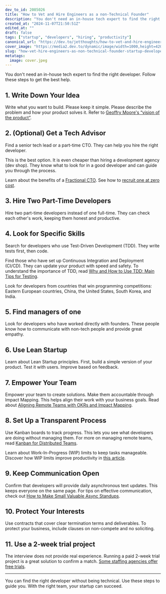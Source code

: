 ```yaml
---
dev_to_id: 2085026
title: "How to Vet and Hire Engineers as a non-Technical Founder"
description: "You don't need an in-house tech expert to find the right developer. Follow these steps to get the..."
created_at: "2024-11-07T21:50:51Z"
edited_at: ""
draft: false
tags: ["startup", "developers", "hiring", "productivity"]
canonical_url: "https://dev.to/jetthoughts/how-to-vet-and-hire-engineers-as-a-non-technical-founder-4mfd"
cover_image: "https://media2.dev.to/dynamic/image/width=1000,height=420,fit=cover,gravity=auto,format=auto/https%3A%2F%2Fdev-to-uploads.s3.amazonaws.com%2Fuploads%2Farticles%2F93u518yr86wn651wgusx.jpeg"
slug: "how-vet-hire-engineers-as-non-technical-founder-startup-developers"
metatags:
  image: cover.jpeg
---
```

You don't need an in-house tech expert to find the right developer. Follow these steps to get the best help.

## 1. Write Down Your Idea

Write what you want to build. Please keep it simple. Please describe the problem and how your product solves it. Refer to [Geoffry Moore's “vision of the product”](https://martinfowler.com/articles/lean-inception/write-product-vision.html).

## 2. (Optional) Get a Tech Advisor

Find a senior tech lead or a part-time CTO. They can help you hire the right developer.

This is the best option. It is even cheaper than hiring a development agency (dev shop). They know what to look for in a good developer and can guide you through the process.

Learn about the benefits of a [Fractional CTO](https://jetthoughts.com/services/fractional-cto/). See how to [recruit one at zero cost](https://www.linkedin.com/pulse/recruit-fractional-cto-zero-cost-jetthoughts-mow1f/).

## 3. Hire Two Part-Time Developers

Hire two part-time developers instead of one full-time. They can check each other's work, keeping them honest and productive.

## 4. Look for Specific Skills

Search for developers who use Test-Driven Development (TDD). They write tests first, then code.

Find those who have set up Continuous Integration and Deployment (CI/CD). They can update your product with speed and safety. To understand the importance of TDD, read [Why and How to Use TDD: Main Tips for Testing](https://jetthoughts.com/blog/why-how-use-tdd-main-tips-testing/).

Look for developers from countries that win programming competitions: Eastern European countries, China, the United States, South Korea, and India.

## 5. Find managers of one

Look for developers who have worked directly with founders. These people know how to communicate with non-tech people and provide great empathy.

## 6. Use Lean Startup

Learn about Lean Startup principles. First, build a simple version of your product. Test it with users. Improve based on feedback.

## 7. Empower Your Team

Empower your team to create solutions. Make them accountable through Impact Mapping. This helps align their work with your business goals. Read about [Aligning Remote Teams with OKRs and Impact Mapping](https://jetthoughts.com/blog/align-remote-teams-with-okrs-impact-mapping-management-devops/).

## 8. Set Up a Transparent Process

Use Kanban boards to track progress. This lets you see what developers are doing without managing them. For more on managing remote teams, read [Kanban for Distributed Teams](https://jetthoughts.com/blog/delivery-flow-for-distributed-remote-teams-agile-kanban/).

Learn about Work-In-Progress (WIP) limits to keep tasks manageable. Discover how WIP limits improve productivity in [this article](https://jetthoughts.com/blog/how-wip-limits-improves-effectiveness-productivity-management/).

## 9. Keep Communication Open

Confirm that developers will provide daily asynchronous text updates. This keeps everyone on the same page. For tips on effective communication, check out [How to Make Small Valuable Async Standups](https://jetthoughts.com/blog/how-make-small-valuable-async-standups-productivity-development/).

## 10. Protect Your Interests

Use contracts that cover clear termination terms and deliverables. To protect your business, include clauses on non-compete and no soliciting.

## 11. Use a 2-week trial project

The interview does not provide real experience. Running a paid 2-week trial project is a great solution to confirm a match. [Some staffing agencies offer free trials](https://jetthoughts.com/blog/trial-period-for-staff-augmentation-in-jetthoughts-startup-engagement/).

---

You can find the right developer without being technical. Use these steps to guide you. With the right team, your startup can succeed.